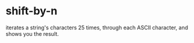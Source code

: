 # shift-by-n
iterates a string's characters 25 times, through each ASCII character, and shows you the result.
